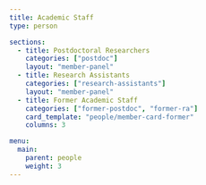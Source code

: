 ```yaml
---
title: Academic Staff
type: person

sections:
  - title: Postdoctoral Researchers
    categories: ["postdoc"]
    layout: "member-panel"
  - title: Research Assistants
    categories: ["research-assistants"]
    layout: "member-panel"
  - title: Former Academic Staff
    categories: ["former-postdoc", "former-ra"]
    card_template: "people/member-card-former"
    columns: 3

menu:
  main:
    parent: people
    weight: 3
---
```

